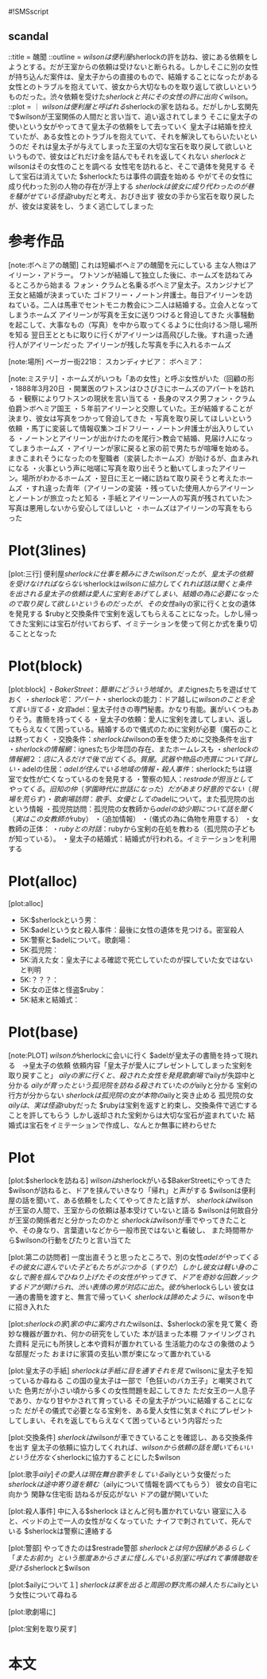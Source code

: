 #!SMSscript

## scandal

::title = 醜聞
::outline = $wilsonは便利屋$sherlockの許を訪ね、彼にある依頼をしようとする。だが王室からの依頼は受けないと断られる。しかしそこに別の女性が持ち込んだ案件は、皇太子からの直接のもので、結婚することになったがある女性とのトラブルを抱えていて、彼女から大切なものを取り返して欲しいというものだった。渋々依頼を受けた$sherlockと共にその女性の許に出向く$wilson。
::plot = ｜
$wilsonは便利屋と呼ばれる$sherlockの家を訪ねる。だがしかし玄関先で$wilsonが王室関係の人間だと言い当て、追い返されてしまう
そこに皇太子の使いという女がやってきて皇太子の依頼をして去っていく
皇太子は結婚を控えていたが、ある女性とのトラブルを抱えていて、それを解決してもらいたいというのだ
それは皇太子が与えてしまった王室の大切な宝石を取り戻して欲しいというもので、彼女はどれだけ金を詰んでもそれを返してくれない
$sherlockと$wilsonはその女性のことを調べる
女性宅を訪れると、そこで遺体を発見する
そして宝石は消えていた
$sherlockたちは事件の調査を始める
やがてその女性に成り代わった別の人物の存在が浮上する
$sherlockは彼女に成り代わったのが巷を騒がせている怪盗$rubyだと考え、おびき出す
彼女の手から宝石を取り戻したが、彼女は変装をし、うまく逃亡してしまった

# 参考作品

[note:ボヘミアの醜聞]
これは短編ボヘミアの醜聞を元にしている
主な人物はアイリーン・アドラー。
ワトソンが結婚して独立した後に、ホームズを訪ねてみるところから始まる
フォン・クラムと名乗るボヘミア皇太子。スカンジナビア王女と結婚が決まっていた
ゴドフリー・ノートン弁護士。毎日アイリーンを訪ねている。二人は馬車でセントモニカ教会に＞二人は結婚する。立会人となってしまうホームズ
アイリーンが写真を王女に送りつけると脅迫してきた
火事騒動を起こして、大事なもの（写真）を中から取ってくるように仕向ける＞隠し場所を知る
翌日王とともに取りに行くがアイリーンは高飛びした後。すれ違った通行人がアイリーンだった
アイリーンが残した写真を手に入れるホームズ

[note:場所]
ベーガー街221B：
スカンディナビア：
ボヘミア：

[note:ミステリ]
・ホームズがいつも「あの女性」と呼ぶ女性がいた（回顧の形
・1888年3月20日
・開業医のワトスンはひさびさにホームズのアパートを訪れる
・観察によりワトスンの現状を言い当てる
・長身のマスク男フォン・クラム伯爵＞ボヘミア国王
・５年前アイリーンと交際していた。王が結婚することが決まり、彼女は写真をつかって脅迫してきた
・写真を取り戻してほしいという依頼
・馬丁に変装して情報収集＞ゴドフリー・ノートン弁護士が出入りしている
・ノートンとアイリーンが出かけたのを尾行＞教会で結婚、見届け人になってしまうホームズ
・アイリーンが家に戻ると家の前で男たちが喧嘩を始める。まきこまれそうになったのを聖職者（変装したホームズ）が助けるが、血まみれになる
・火事という声に咄嗟に写真を取り出そうと動いてしまったアイリーン。場所がわかるホームズ
・翌日に王と一緒に訪ねて取り戻そうと考えたホームズ
・すれ違った青年（アイリーンの変装
・残っていた使用人からアイリーンとノートンが旅立ったと知る
・手紙とアイリーン一人の写真が残されていた＞写真は悪用しないから安心してほしいと
・ホームズはアイリーンの写真をもらった

# Plot(3lines)

[plot:三行]
便利屋$sherlockに仕事を頼みにきたwilsonだったが、皇太子の依頼を受けなければならない$sherlockは$wilsonに協力してくれれば話は聞くと条件を出される
皇太子の依頼は愛人に宝剣をあげてしまい、結婚の為に必要になったので取り戻して欲しいというものだったが、その女性$ailyの家に行くと女の遺体を発見する
$rubyと交換条件で宝剣を返してもらえることになった。しかし帰ってきた宝剣には宝石が付いておらず、イミテーションを使って何とか式を乗り切ることとなった

# Plot(block)

[plot:block]
・$BakerStreet：簡単にどういう地域か。また$ignesたちを遊ばせておく
・$sherlock宅：アパート
・$sherlockの能力：ドア越しに$wilsonのことを全て言い当てる
・女官$adel：皇太子付きの専門秘書。かなり有能。裏がいくつもありそう。書簡を持ってくる
・皇太子の依頼：愛人に宝剣を渡してしまい、返してもらえなくて困っている。結婚するので儀式のために宝剣が必要（魔石のことは黙っておく
・交換条件：$sherlockは$wilsonの車を使うために交換条件を出す
・$sherlockの情報網：$ignesたち少年団の存在、またホームレスも
・$sherlockの情報網２：店に入るだけで後で出てくる。質屋。武器や物品の売買について詳しい
・$adelの住居：$adelが住んでいる地域の情報
・殺人事件：$sherlockたちは寝室で女性が亡くなっているのを発見する
・警察の知人：$restradeが担当としてやってくる。旧知の仲（学園時代に世話になった）だがあまり好意的でない（現場を荒らす）
・歌劇場訪問：歌手、女優としての$adelについて。また孤児院の出という情報
・孤児院訪問：孤児院の女教師から$adelの幼少期について話を聞く（実はこの女教師が$ruby）
・（追加情報）
・（儀式の為に偽物を用意する）
・女教師の正体：
・$rubyとの対話：$rubyから宝剣の在処を教わる（孤児院の子どもが知っている）。
・皇太子の結婚式：結婚式が行われる。イミテーションを利用する

# Plot(alloc)

[plot:alloc]
- 5K:$sherlockという男：
- 5K:$adelという女と殺人事件：最後に女性の遺体を見つける。密室殺人
- 5K:警察と$adelについて。歌劇場：
- 5K:孤児院：
- 5K:消えた女：皇太子による確認で死亡していたのが探していた女ではないと判明
- 5K:？？？：
- 5K:女の正体と怪盗$ruby：
- 5K:結末と結婚式：

# Plot(base)

[note:PLOT]
$wilsonが$sherlockに会いに行く
$adelが皇太子の書簡を持って現れる　→皇太子の依頼
依頼内容「皇太子が愛人にプレゼントしてしまった宝剣を取り戻すこと」
$ailyの家に行くと、殺された女性を発見
歌劇場で$ailyが失踪中と分かる
$ailyが育ったという孤児院を訪ねる
殺されていたのが$ailyと分かる
宝剣の行方が分からない
$sherlockは孤児院の女が本物の$ailyと突き止める
孤児院の女$ailyは、実は怪盗$rubyだった
$rubyは宝剣を返すと約束し、交換条件で逃亡することを許してもらう
しかし返却された宝剣からは大切な宝石が盗まれていた
結婚式は宝石をイミテーションで作成し、なんとか無事に終わらせた

# Plot

[plot:$sherlockを訪ねる]
$wilsonは$sherlockがいる$BakerStreetにやってきた
$wilsonが訪ねると、ドアを挟んでいきなり「帰れ」と声がする
$wilsonは便利屋の話を聞いて、ある依頼をしたくてやってきたと話すが、
$sherlockは$wilsonが王室の人間で、王室からの依頼は基本受けていないと語る
$wilsonは何故自分が王室の関係者だと分かったのかと
$sherlockは$wilsonが車でやってきたことや、その身なり、言葉遣いなどから一般市民ではないと看破し、
また時間帯から$wilsonの行動をぴたりと言い当てた

[plot:第二の訪問者]
一度出直そうと思ったところで、別の女性$adelがやってくる
その彼女に遊んでいた子どもたちがぶつかる（すりだ）
しかし彼女は軽い身のこなしで腕を掴んでひねり上げた
その女性がやってきて、ドアを奇妙な回数ノックする
ドアが開けられ、渋い表情の男が対応に出た。彼が$sherlockらしい
彼女は一通の書簡を渡すと、無言で帰っていく
$sherlockは諦めたように、$wilsonを中に招き入れた

[plot:$sherlockの家]
家の中に案内された$wilsonは、$sherlockの家を見て驚く
奇妙な機器が置かれ、何かの研究をしていた
本が詰まった本棚
ファイリングされた資料
足元にも所狭しと本や資料が置かれている
生活能力のなさの象徴のような部屋だった
おまけに家賃の支払い票が束になって置かれている

[plot:皇太子の手紙]
$sherlockは手紙に目を通す
それを見て$wilsonに皇太子を知っているか尋ねる
この国の皇太子は一部で「色狂いのバカ王子」と嘲笑されていた
色男だが小さい頃から多くの女性問題を起こしてきた
ただ女王の一人息子であり、かなり甘やかされて育っている
その皇太子がついに結婚することになった
だがその儀式で必要となる宝剣を、ある愛人女性に気まぐれにプレゼントしてしまい、それを返してもらえなくて困っているという内容だった

[plot:交換条件]
$sherlockは$wilsonが車できていることを確認し、ある交換条件を出す
皇太子の依頼に協力してくれれば、$wilsonから依頼の話を聞いてもいいという
仕方なく$sherlockに協力することにした$wilson

[plot:歌手$aily]
その愛人は現在舞台歌手をしている$ailyという女優だった
$sherlockは途中寄り道を頼む（$ailyについて情報を調べてもらう）
彼女の自宅に向かう
閑静な住宅街
訪ねるが反応がない
ドアの鍵が開いていた

[plot:殺人事件]
中に入る$sherlock
ほとんど何も置かれていない
寝室に入ると、ベッドの上で一人の女性がなくなっていた
ナイフで刺されていて、死んでいる
$sherlockは警察に連絡する

[plot:警部]
やってきたのは$restrade警部
$sherlockとは何か因縁があるらしく「またお前か」という態度
あからさまに怪しんでいる
別室に呼ばれて事情聴取を受ける$sherlockと$wilson

[plot:$ailyについて１]
$sherlockは家を出ると周囲の野次馬の婦人たちに$ailyという女性について尋ねる

[plot:歌劇場に]

[plot:宝剣を取り戻す]

# 本文

